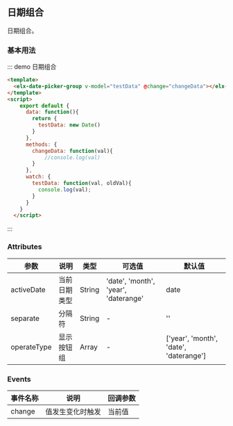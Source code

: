 <script>
  export default {
  	data: function(){
  		return {
  			testData: new Date()
  		}
  	},
    methods: {
	    changeData: function(val){
	        //console.log(val)
	    }
    },
    watch: {
    	testData: function(val, oldVal){
    		console.log(val);
    	}
    }
  }
</script>

## 日期组合

日期组合。

### 基本用法


::: demo 日期组合
```html
<template>
  <elx-date-picker-group v-model="testData" @change="changeData"></elx-date-picker-group>
</template>
<script>
    export default {
      data: function(){
        return {
          testData: new Date()
        }
      },
      methods: {
        changeData: function(val){
            //console.log(val)
        }
      },
      watch: {
        testData: function(val, oldVal){
          console.log(val);
        }
      }
    }
  </script>
```
:::









### Attributes
| 参数      | 说明          | 类型      | 可选值                           | 默认值  |
|---------- |-------------- |---------- |--------------------------------  |-------- |
| activeDate | 当前日期类型 | String | 'date', 'month', 'year', 'daterange'| date |
| separate | 分隔符 | String | - | '' |
| operateType | 显示按钮组 | Array | - | ['year', 'month', 'date', 'daterange'] |


### Events
| 事件名称 | 说明 | 回调参数 |
|---------- |-------- |---------- |
| change | 值发生变化时触发 | 当前值 |

